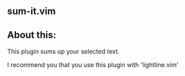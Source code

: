 sum-it.vim
--------------

About this:  
---
This plugin sums up your selected text.


I recommend you that you use this plugin with 'lightline.vim'

